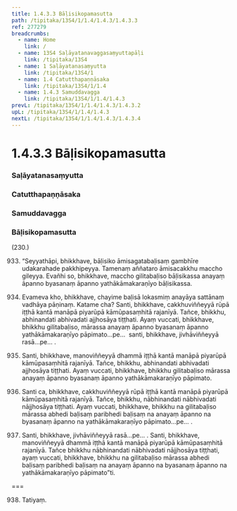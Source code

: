 ```yaml
---
title: 1.4.3.3 Bāḷisikopamasutta
path: /tipitaka/13S4/1/1.4/1.4.3/1.4.3.3
ref: 277279
breadcrumbs:
  - name: Home
    link: /
  - name: 13S4 Saḷāyatanavaggasaṃyuttapāḷi
    link: /tipitaka/13S4
  - name: 1 Saḷāyatanasaṃyutta
    link: /tipitaka/13S4/1
  - name: 1.4 Catutthapaṇṇāsaka
    link: /tipitaka/13S4/1/1.4
  - name: 1.4.3 Samuddavagga
    link: /tipitaka/13S4/1/1.4/1.4.3
prevL: /tipitaka/13S4/1/1.4/1.4.3/1.4.3.2
upL: /tipitaka/13S4/1/1.4/1.4.3
nextL: /tipitaka/13S4/1/1.4/1.4.3/1.4.3.4
---
```


# 1.4.3.3 Bāḷisikopamasutta

### Saḷāyatanasaṃyutta

### Catutthapaṇṇāsaka

### Samuddavagga

### Bāḷisikopamasutta

(230.)

933. “Seyyathāpi, bhikkhave, bāḷisiko āmisagatabaḷisaṃ gambhīre udakarahade pakkhipeyya. Tamenaṃ aññataro āmisacakkhu maccho gileyya. Evañhi so, bhikkhave, maccho gilitabaḷiso bāḷisikassa anayaṃ āpanno byasanaṃ āpanno yathākāmakaraṇīyo bāḷisikassa.

934. Evameva kho, bhikkhave, chayime baḷisā lokasmiṃ anayāya sattānaṃ vadhāya pāṇinaṃ. Katame cha? Santi, bhikkhave, cakkhuviññeyyā rūpā iṭṭhā kantā manāpā piyarūpā kāmūpasaṃhitā rajanīyā. Tañce, bhikkhu, abhinandati abhivadati ajjhosāya tiṭṭhati. Ayaṃ vuccati, bhikkhave, bhikkhu gilitabaḷiso, mārassa anayaṃ āpanno byasanaṃ āpanno yathākāmakaraṇīyo pāpimato…pe…  santi, bhikkhave, jivhāviññeyyā rasā…pe… .

935. Santi, bhikkhave, manoviññeyyā dhammā iṭṭhā kantā manāpā piyarūpā kāmūpasaṃhitā rajanīyā. Tañce, bhikkhu, abhinandati abhivadati ajjhosāya tiṭṭhati. Ayaṃ vuccati, bhikkhave, bhikkhu gilitabaḷiso mārassa anayaṃ āpanno byasanaṃ āpanno yathākāmakaraṇīyo pāpimato.

936. Santi ca, bhikkhave, cakkhuviññeyyā rūpā iṭṭhā kantā manāpā piyarūpā kāmūpasaṃhitā rajanīyā. Tañce, bhikkhu, nābhinandati nābhivadati nājjhosāya tiṭṭhati. Ayaṃ vuccati, bhikkhave, bhikkhu na gilitabaḷiso mārassa abhedi baḷisaṃ paribhedi baḷisaṃ na anayaṃ āpanno na byasanaṃ āpanno na yathākāmakaraṇīyo pāpimato…pe… .

937. Santi, bhikkhave, jivhāviññeyyā rasā…pe… . Santi, bhikkhave, manoviññeyyā dhammā iṭṭhā kantā manāpā piyarūpā kāmūpasaṃhitā rajanīyā. Tañce bhikkhu nābhinandati nābhivadati nājjhosāya tiṭṭhati, ayaṃ vuccati, bhikkhave, bhikkhu na gilitabaḷiso mārassa abhedi baḷisaṃ paribhedi baḷisaṃ na anayaṃ āpanno na byasanaṃ āpanno na yathākāmakaraṇīyo pāpimato”ti.

===

938. Tatiyaṃ.




